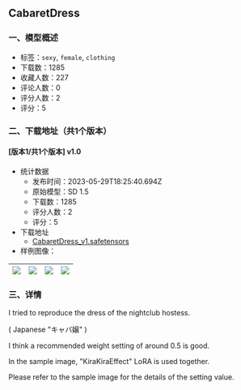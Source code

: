 ## CabaretDress
### 一、模型概述

- 标签：`sexy`, `female`, `clothing`
- 下载数：1285
- 收藏人数：227
- 评论人数：0
- 评分人数：2
- 评分：5

### 二、下载地址（共1个版本）

#### [版本1/共1个版本] v1.0

- 统计数据
  - 发布时间：2023-05-29T18:25:40.694Z
  - 原始模型：SD 1.5
  - 下载数：1285
  - 评分人数：2
  - 评分：5
- 下载地址
  - [CabaretDress_v1.safetensors](https://civitai.com/api/download/models/84921)
- 样例图像：

| <img src="https://image.civitai.com/xG1nkqKTMzGDvpLrqFT7WA/33a15066-c99d-4df2-83bf-958eb8678a39/width=450/960019.jpeg" /> | <img src="https://image.civitai.com/xG1nkqKTMzGDvpLrqFT7WA/e29e6d90-f23d-4cf5-83e6-a1b972ebddf1/width=450/960024.jpeg" /> | <img src="https://image.civitai.com/xG1nkqKTMzGDvpLrqFT7WA/80b07f2c-d204-4135-af3d-d8851e74df76/width=450/960021.jpeg" /> | <img src="https://image.civitai.com/xG1nkqKTMzGDvpLrqFT7WA/4c94b76c-aeb3-43c5-9524-5011dabf1828/width=450/960018.jpeg" /> |
| ---- | ---- | ---- | ---- |


### 三、详情
<p>I tried to reproduce the dress of the nightclub hostess.</p><p>( Japanese "キャバ嬢" )</p><p>I think a recommended weight setting of around 0.5 is good.</p><p>In the sample image, "KiraKiraEffect" LoRA is used together.</p><p>Please refer to the sample image for the details of the setting value.</p>